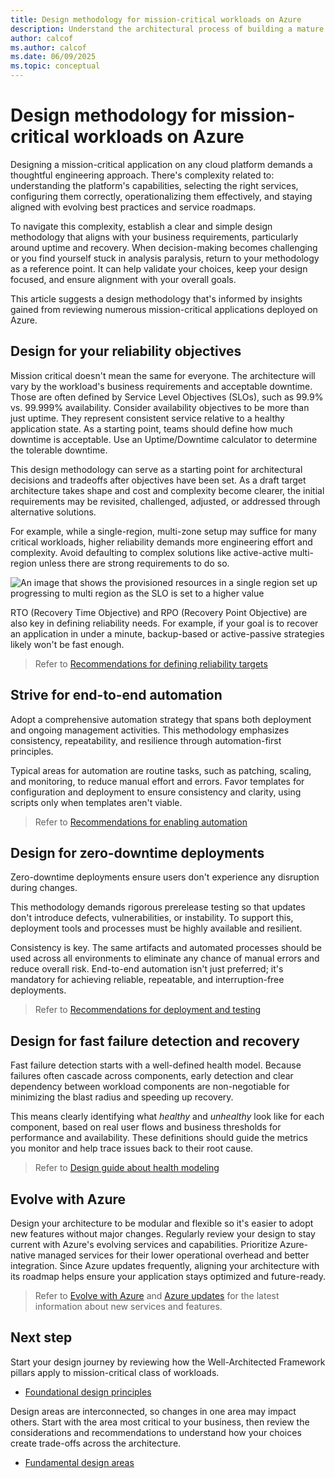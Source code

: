 ```yaml
---
title: Design methodology for mission-critical workloads on Azure
description: Understand the architectural process of building a mature mission-critical application on Microsoft Azure.
author: calcof
ms.author: calcof
ms.date: 06/09/2025
ms.topic: conceptual
---
```


# Design methodology for mission-critical workloads on Azure

Designing a mission-critical application on any cloud platform demands a thoughtful engineering approach. There's complexity related to: understanding the platform's capabilities, selecting the right services, configuring them correctly, operationalizing them effectively, and staying aligned with evolving best practices and service roadmaps.

To navigate this complexity, establish a clear and simple design methodology that aligns with your business requirements, particularly around uptime and recovery. When decision-making becomes challenging or you find yourself stuck in analysis paralysis, return to your methodology as a reference point. It can help validate your choices, keep your design focused, and ensure alignment with your overall goals.

This article suggests a design methodology that's informed by insights gained from reviewing numerous mission-critical applications deployed on Azure.

## Design for your reliability objectives


Mission critical doesn't mean the same for everyone. The architecture will vary by the workload's business requirements and acceptable downtime. Those are often defined by Service Level Objectives (SLOs), such as 99.9% vs. 99.999% availability. Consider availability objectives to be more than just uptime. They represent consistent service relative to a healthy application state. As a starting point, teams should define how much downtime is acceptable. Use an Uptime/Downtime calculator to determine the tolerable downtime.  

This design methodology can serve as a starting point for architectural decisions and tradeoffs after objectives have been set. As a draft target architecture takes shape and cost and complexity become clearer, the initial requirements may be revisited, challenged, adjusted, or addressed through alternative solutions.

For example, while a single-region, multi-zone setup may suffice for many critical workloads, higher reliability demands more engineering effort and complexity. Avoid defaulting to complex solutions like active-active multi-region unless there are strong requirements to do so.

![An image that shows the provisioned resources in a single region set up progressing to multi region as the SLO is set to a higher value](./images/mission-critical-slo.gif)

RTO (Recovery Time Objective) and RPO (Recovery Point Objective) are also key in defining reliability needs. For example, if your goal is to recover an application in under a minute, backup-based or active-passive strategies likely won't be fast enough.

> Refer to [Recommendations for defining reliability targets](../reliability/metrics.md)

## Strive for end-to-end automation

Adopt a comprehensive automation strategy that spans both deployment and ongoing management activities. This methodology emphasizes consistency, repeatability, and resilience through automation-first principles. 

Typical areas for automation are routine tasks, such as patching, scaling, and monitoring, to reduce manual effort and errors. Favor templates for configuration and deployment to ensure consistency and clarity, using scripts only when templates aren't viable.

> Refer to [Recommendations for enabling automation](../operational-excellence/enable-automation.md)

## Design for zero-downtime deployments

Zero-downtime deployments ensure users don't experience any disruption during changes. 

This methodology demands rigorous prerelease testing so that updates don't introduce defects, vulnerabilities, or instability. To support this, deployment tools and processes must be highly available and resilient. 

Consistency is key. The same artifacts and automated processes should be used across all environments to eliminate any chance of manual errors and reduce overall risk. End-to-end automation isn't just preferred; it's mandatory for achieving reliable, repeatable, and interruption-free deployments.

> Refer to [Recommendations for deployment and testing](./mission-critical-deployment-testing.md)

## Design for fast failure detection and recovery

Fast failure detection starts with a well-defined health model. Because failures often cascade across components, early detection and clear dependency between workload components are non-negotiable for minimizing the blast radius and speeding up recovery.

This means clearly identifying what _healthy_ and _unhealthy_ look like for each component, based on real user flows and business thresholds for performance and availability. These definitions should guide the metrics you monitor and help trace issues back to their root cause. 

> Refer to [Design guide about health modeling](../design-guides/health-modeling.md)

## Evolve with Azure

Design your architecture to be modular and flexible so it's easier to adopt new features without major changes. Regularly review your design to stay current with Azure's evolving services and capabilities. Prioritize Azure-native managed services for their lower operational overhead and better integration. Since Azure updates frequently, aligning your architecture with its roadmap helps ensure your application stays optimized and future-ready.

> Refer to [Evolve with Azure](/azure/architecture/guide/design-principles/design-for-evolution) and [Azure updates](https://azure.microsoft.com/updates/) for the latest information about new services and features.

## Next step

Start your design journey by reviewing how the Well-Architected Framework pillars apply to mission-critical class of workloads.

- [Foundational design principles](mission-critical-design-principles.md)

Design areas are interconnected, so changes in one area may impact others. Start with the area most critical to your business, then review the considerations and recommendations to understand how your choices create trade-offs across the architecture.

- [Fundamental design areas](mission-critical-overview.md#mission-critical-design-areas)
